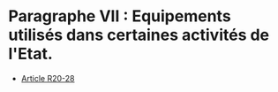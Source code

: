 # Paragraphe VII : Equipements utilisés dans certaines activités de l'Etat.

* [Article R20-28](./LEGIARTI000006466834.md)
